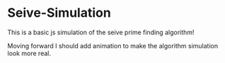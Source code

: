 # Seive-Simulation
This is a basic js simulation of the seive prime finding algorithm!

Moving forward I should add animation to make the algorithm simulation look more real.


